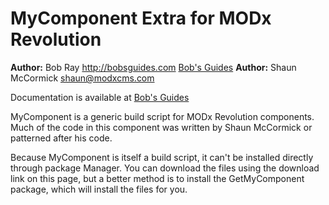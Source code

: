 MyComponent Extra for MODx Revolution
=======================================


**Author:** Bob Ray <http://bobsguides.com> [Bob's Guides](http://bobsguides.com)
**Author:** Shaun McCormick <shaun@modxcms.com>


Documentation is available at [Bob's Guides](http://bobsguides.com/mycomponent-tutorial.html)

MyComponent is a generic build script for MODx Revolution components.
Much of the code in this component was written by Shaun McCormick or patterned
after his code.

Because MyComponent is itself a build script, it can't be installed directly
through package Manager. You can download the files using the download link
on this page, but a better method is to install the GetMyComponent package,
which will install the files for you.
